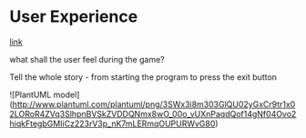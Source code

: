 # User Experience


[link](./DomainAnalysis.md#REQ_01)


what shall the user feel during the game?

Tell the whole story - from starting the program to press the exit button

![PlantUML model] (http://www.plantuml.com/plantuml/png/3SWx3i8m303GlQU02yGxCr9tr1x02LORoR4ZVq3SlhpnBVSkZVDDQNmx8wO_00o_vUXnPaqdQof14gNf04Ovo2hiqkFtegbGMIiCz223rV3p_nK7mLERmqOUPURWvG80)
